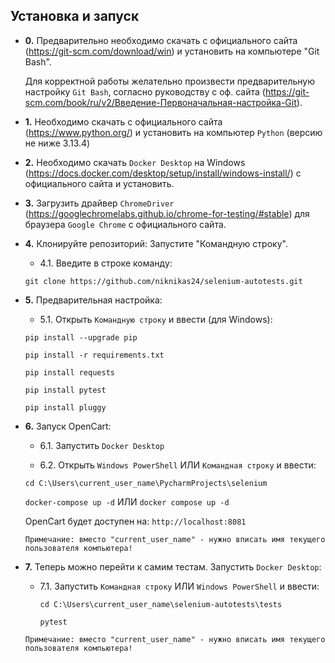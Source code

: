 ## Установка и запуск

- **0.** Предварительно необходимо скачать с официального сайта (https://git-scm.com/download/win) и установить на компьютере "Git Bash".

  Для корректной работы желательно произвести предварительную настройку `Git Bash`, согласно руководству с оф. сайта (https://git-scm.com/book/ru/v2/Введение-Первоначальная-настройка-Git).

- **1.** Необходимо скачать с официального сайта (https://www.python.org/) и установить на компьютер `Python` (версию не ниже 3.13.4)

- **2.** Необходимо скачать `Docker Desktop` на Windows (https://docs.docker.com/desktop/setup/install/windows-install/) с официального сайта и установить.

- **3.** Загрузить драйвер `ChromeDriver` (https://googlechromelabs.github.io/chrome-for-testing/#stable) для браузера `Google Chrome` с официального сайта.


- **4.** Клонируйте репозиторий:
   Запустите "Командную строку".
   
    - 4.1. Введите в строке команду:

    `git clone https://github.com/niknikas24/selenium-autotests.git`


- **5.** Предварительная настройка:

    - 5.1. Открыть `Командную строку` и ввести (для Windows):

    `pip install --upgrade pip`
	
    `pip install -r requirements.txt`

    `pip install requests`

    `pip install pytest`  

    `pip install pluggy` 


- **6.** Запуск OpenCart:

    - 6.1. Запустить `Docker Desktop`

    - 6.2. Открыть `Windows PowerShell` ИЛИ `Командная строку` и ввести: 

    `cd C:\Users\current_user_name\PycharmProjects\selenium` 

    `docker-compose up -d` ИЛИ `docker compose up -d`

  OpenCart будет доступен на: `http://localhost:8081`

  `Примечание: вместо "current_user_name" - нужно вписать имя текущего пользователя компьютера!`


- **7.** Теперь можно перейти к самим тестам. Запустить `Docker Desktop`:

  - 7.1. Запустить `Командная строку` ИЛИ `Windows PowerShell` и ввести:

    `cd C:\Users\current_user_name\selenium-autotests\tests`

    `pytest`

  `Примечание: вместо "current_user_name" - нужно вписать имя текущего пользователя компьютера!` 
